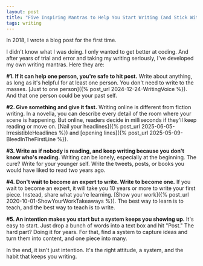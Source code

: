 ```yaml
---
layout: post
title: "Five Inspiring Mantras to Help You Start Writing (and Stick With It)"
tags: writing
---
```


In 2018, I wrote a blog post for the first time.

I didn't know what I was doing. I only wanted to get better at coding. And after years of trial and error and taking my writing seriously, I've developed my own writing mantras. Here they are:

**#1. If it can help one person, you're safe to hit post.** Write about anything, as long as it's helpful for at least one person. You don't need to write to the masses. [Just to one person]({% post_url 2024-12-24-WritingVoice %}). And that one person could be your past self.

**#2. Give something and give it fast.** Writing online is different from fiction writing. In a novella, you can describe every detail of the room where your scene is happening. But online, readers decide in milliseconds if they'll keep reading or move on. [Nail your headlines]({% post_url 2025-06-05-IrresistibleHeadlines %}) and [opening lines]({% post_url 2025-05-09-BleedInTheFirstLine %}).

**#3. Write as if nobody is reading, and keep writing because you don't know who's reading.** Writing can be lonely, especially at the beginning. The cure? Write for your younger self. Write the tweets, posts, or books you would have liked to read two years ago.

**#4. Don't wait to become an expert to write. Write to become one.** If you wait to become an expert, it will take you 10 years or more to write your first piece. Instead, share what you're learning. [Show your work]({% post_url 2020-10-01-ShowYourWorkTakeaways %}). The best way to learn is to teach, and the best way to teach is to write.

**#5. An intention makes you start but a system keeps you showing up.** It's easy to start. Just drop a bunch of words into a text box and hit "Post." The hard part? Doing it for years. For that, find a system to capture ideas and turn them into content, and one piece into many.

In the end, it isn't just intention. It's the right attitude, a system, and the habit that keeps you writing.
